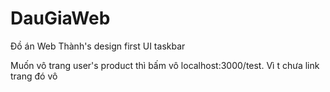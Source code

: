 # DauGiaWeb
Đồ án Web
Thành's design first UI taskbar

Muốn vô trang user's product thì bấm vô localhost:3000/test. Vì t chưa link trang đó vô
